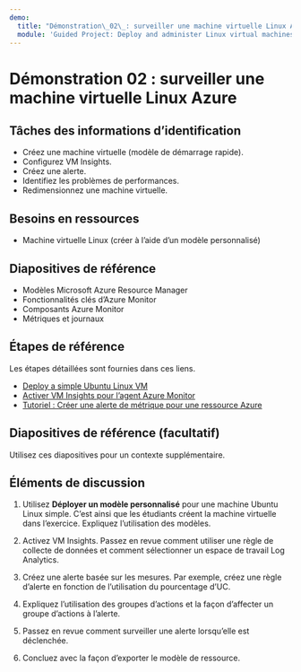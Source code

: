 ```yaml
---
demo:
  title: "Démonstration\_02\_: surveiller une machine virtuelle Linux Azure"
  module: 'Guided Project: Deploy and administer Linux virtual machines'
---
```


# Démonstration 02 : surveiller une machine virtuelle Linux Azure

## Tâches des informations d’identification

+ Créez une machine virtuelle (modèle de démarrage rapide).
+ Configurez VM Insights.
+ Créez une alerte.  
+ Identifiez les problèmes de performances. 
+ Redimensionnez une machine virtuelle. 

## Besoins en ressources

+ Machine virtuelle Linux (créer à l’aide d’un modèle personnalisé)

## Diapositives de référence 

+ Modèles Microsoft Azure Resource Manager
+ Fonctionnalités clés d’Azure Monitor
+ Composants Azure Monitor
+ Métriques et journaux

  
## Étapes de référence

Les étapes détaillées sont fournies dans ces liens.

+ [Deploy a simple Ubuntu Linux VM](https://learn.microsoft.com/azure/virtual-machines/linux/quick-create-template)
+ [Activer VM Insights pour l’agent Azure Monitor](https://learn.microsoft.com/azure/azure-monitor/vm/vminsights-enable-portal#enable-vm-insights-for-azure-monitor-agent) 
+ [Tutoriel : Créer une alerte de métrique pour une ressource Azure](https://learn.microsoft.com/azure/azure-monitor/alerts/alerts-create-metric-alert-rule)


## Diapositives de référence (facultatif)

Utilisez ces diapositives pour un contexte supplémentaire.



## Éléments de discussion

1. Utilisez **Déployer un modèle personnalisé** pour une machine Ubuntu Linux simple. C’est ainsi que les étudiants créent la machine virtuelle dans l’exercice. Expliquez l’utilisation des modèles. 

1. Activez VM Insights. Passez en revue comment utiliser une règle de collecte de données et comment sélectionner un espace de travail Log Analytics. 

1. Créez une alerte basée sur les mesures. Par exemple, créez une règle d’alerte en fonction de l’utilisation du pourcentage d’UC.

1. Expliquez l’utilisation des groupes d’actions et la façon d’affecter un groupe d’actions à l’alerte. 

1. Passez en revue comment surveiller une alerte lorsqu’elle est déclenchée.

1. Concluez avec la façon d’exporter le modèle de ressource. 
